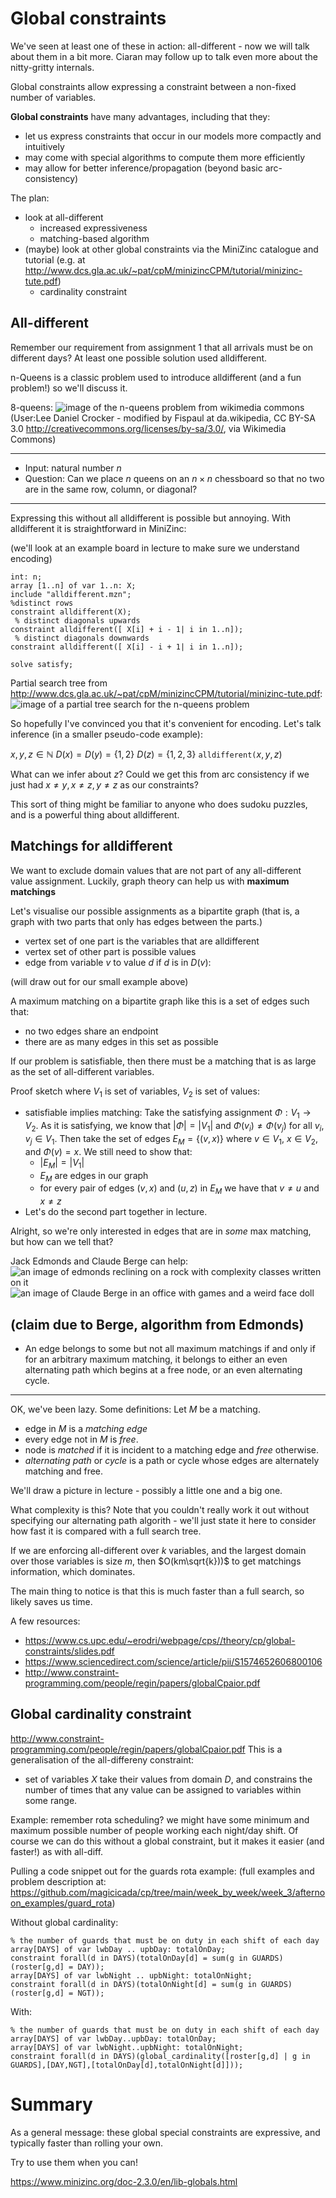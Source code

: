 
# Global constraints
We've seen at least one of these in action: all-different - now we will talk about them in a bit more.  Ciaran may follow up to talk even more about the nitty-gritty internals.  

Global constraints allow expressing a constraint between a non-fixed number of variables.

**Global constraints** have many advantages, including that they:
- let us express constraints that occur in our models more compactly and intuitively
- may come with special algorithms to compute them more efficiently
- may allow for better inference/propagation (beyond basic arc-consistency)

The plan:
- look at all-different
    - increased expressiveness
    - matching-based algorithm 
- (maybe) look at other global constraints via the MiniZinc catalogue and tutorial (e.g. at http://www.dcs.gla.ac.uk/~pat/cpM/minizincCPM/tutorial/minizinc-tute.pdf)
    - cardinality constraint

## All-different
Remember our requirement from assignment 1 that all arrivals must be on different days?  At least one possible solution used alldifferent.

n-Queens is a classic problem used to introduce alldifferent (and a fun problem!) so we'll discuss it.  

8-queens:
![image of the n-queens problem from wikimedia commons](image.png)
(User:Lee Daniel Crocker - modified by Fispaul at da.wikipedia, CC BY-SA 3.0 <http://creativecommons.org/licenses/by-sa/3.0/>, via Wikimedia Commons)

---
- Input: natural number $n$
- Question: Can we place $n$ queens on an $n \times n$ chessboard so that no two are in the same row, column, or diagonal?
---

Expressing this without all alldifferent is possible but annoying.  With alldifferent it is straightforward in MiniZinc:

(we'll look at an example board in lecture to make sure we understand encoding)
```
int: n;
array [1..n] of var 1..n: X;
include "alldifferent.mzn";
%distinct rows
constraint alldifferent(X); 
 % distinct diagonals upwards
constraint alldifferent([ X[i] + i - 1| i in 1..n]);
 % distinct diagonals downwards
constraint alldifferent([ X[i] - i + 1| i in 1..n]);

solve satisfy;
```
Partial search tree from http://www.dcs.gla.ac.uk/~pat/cpM/minizincCPM/tutorial/minizinc-tute.pdf:  
![image of a partial tree search for the n-queens problem](image-1.png)


So hopefully I've convinced you that it's convenient for encoding.  Let's talk inference (in a smaller pseudo-code example):


$x, y, z \in \mathbb{N}$
$D(x) = D(y) = \{1, 2\}$
$D(z) = \{1, 2, 3\}$
`alldifferent(`$x, y, z$)

What can we infer about $z$?
Could we get this from arc consistency if we just had $x\neq y, x \neq z, y \neq z$ as our constraints?


This sort of thing might be familiar to anyone who does sudoku puzzles, and is a powerful thing about alldifferent.  


## Matchings for alldifferent

We want to exclude domain values that are not part of any all-different value assignment.  Luckily, graph theory can help us with **maximum matchings**

Let's visualise our possible assignments as a bipartite graph (that is, a graph with two parts that only has edges between the parts.)
- vertex set of one part is the variables that are alldifferent
- vertex set of other part is possible values
- edge from variable $v$ to value $d$ if $d$ is in $D(v)$:

(will draw out for our small example above)

A maximum matching on a bipartite graph like this is a set of edges such that:
- no two edges share an endpoint
- there are as many edges in this set as possible

If our problem is satisfiable, then there must be a matching that is as large as the set of all-different variables.  

Proof sketch where $V_1$ is set of variables, $V_2$ is set of values:
- satisfiable implies matching:  Take the satisfying assignment $\Phi: V_1 \rightarrow V_2$.  As it is satisfying, we know that $|\Phi| = |V_1|$ and $\Phi(v_i) \neq \Phi(v_j)$ for all $v_i, v_j \in V_1$.  Then take the set of edges $E_M = \{(v, x)\}$ where $v \in V_1$, $x \in V_2$, and $\Phi(v) = x$.  We still need to show that:
    - $|E_M| = |V_1|$
    - $E_M$ are edges in our graph
    - for every pair of edges $(v, x)$ and $(u, z)$ in $E_M$ we have that $v \neq u$ and $x \neq z$
- Let's do the second part together in lecture.

Alright, so we're only interested in edges that are in *some* max matching, but how can we tell that?

Jack Edmonds and Claude Berge can help:
![an image of edmonds reclining on a rock with complexity classes written on it](image-2.png)
![an image of Claude Berge in an office with games and a weird face doll](image-3.png)

(claim due to Berge, algorithm from Edmonds)
---
- An edge belongs to some but not all maximum matchings if and only if for an arbitrary maximum matching, it belongs to either an even alternating path which begins at a free node, or an even alternating cycle.
---


OK, we've been lazy.  Some definitions:
Let $M$ be a matching. 
- edge in $M$ is a *matching edge*
- every edge not in $M$ is *free*. 
-  node is *matched* if it is incident to a matching edge and *free* otherwise.
-  *alternating path* or *cycle* is a path or cycle whose edges are alternately matching and free.

We'll draw a picture in lecture - possibly a little one and a big one. 

What complexity is this?  Note that you couldn't really work it out without specifying our alternating path algorith - we'll just state it here to consider how fast it is compared with a full search tree.  


If we are enforcing all-different over $k$ variables, and the largest domain over those variables is size $m$, then $O(km\sqrt{k}))$ to get matchings information, which dominates. 

The main thing to notice is that this is much faster than a full search, so likely saves us time.

A few resources:
- https://www.cs.upc.edu/~erodri/webpage/cps//theory/cp/global-constraints/slides.pdf
- https://www.sciencedirect.com/science/article/pii/S1574652606800106
- http://www.constraint-programming.com/people/regin/papers/globalCpaior.pdf

## Global cardinality constraint


http://www.constraint-programming.com/people/regin/papers/globalCpaior.pdf
This is a generalisation of the all-differeny constraint: 
- set of variables $X$ take their values from domain $D$, and constrains the number of times that any value can be assigned to variables within some range.  

Example: remember rota scheduling? we might have some minimum and maximum possible number of people working each night/day shift.  Of course we can do this without a global constraint, but it makes it easier (and faster!) as with all-diff. 

Pulling a code snippet out for the guards rota example:
(full examples and problem description at: https://github.com/magicicada/cp/tree/main/week_by_week/week_3/afternoon_examples/guard_rota)

Without global cardinality:
```
% the number of guards that must be on duty in each shift of each day
array[DAYS] of var lwbDay .. upbDay: totalOnDay;
constraint forall(d in DAYS)(totalOnDay[d] = sum(g in GUARDS)(roster[g,d] = DAY));
array[DAYS] of var lwbNight .. upbNight: totalOnNight;
constraint forall(d in DAYS)(totalOnNight[d] = sum(g in GUARDS)(roster[g,d] = NGT));
```

With:
```
% the number of guards that must be on duty in each shift of each day
array[DAYS] of var lwbDay..upbDay: totalOnDay;
array[DAYS] of var lwbNight..upbNight: totalOnNight;
constraint forall(d in DAYS)(global_cardinality([roster[g,d] | g in GUARDS],[DAY,NGT],[totalOnDay[d],totalOnNight[d]]));
```

# Summary
As a general message: these global special constraints are expressive, and typically faster than rolling your own.  

Try to use them when you can!

https://www.minizinc.org/doc-2.3.0/en/lib-globals.html
